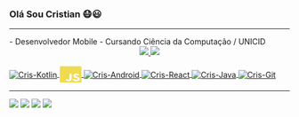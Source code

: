 ### Olá Sou Cristian 😷😃
<hr>
- Desenvolvedor Mobile
- Cursando Ciência da Computação / UNICID

<div align="center">
  <a href="https://github.com/CristianSsousa">
  <img height="150em" src="https://github-readme-stats.vercel.app/api?username=CristianSsousa&show_icons=true&theme=dracula&include_all_commits=true&count_private=true"/>
  <img height="150em" src="https://github-readme-stats.vercel.app/api/top-langs/?username=CristianSsousa&layout=compact&langs_count=7&theme=dracula"/>
</div>
<div style="display: inline_block"><br>
  <img align="center" alt="Cris-Kotlin" height="30" width="40" src="https://cdn.jsdelivr.net/gh/devicons/devicon/icons/kotlin/kotlin-original.svg">
  <img align="center" alt="Cris-Js" height="30" width="40"     src="https://raw.githubusercontent.com/devicons/devicon/master/icons/javascript/javascript-plain.svg">
  <img align="center" alt="Cris-Android" height="30" width="40"    src="https://cdn.jsdelivr.net/gh/devicons/devicon/icons/androidstudio/androidstudio-original.svg">
  <img align="center" alt="Cris-React" height="30" width="40"  src="https://cdn.jsdelivr.net/gh/devicons/devicon/icons/react/react-original.svg">
  <img align="center" alt="Cris-Java" height="30" width="40"   src="https://cdn.jsdelivr.net/gh/devicons/devicon/icons/java/java-original.svg">
  <img align="center" alt="Cris-Git" height="30" width="40"    src="https://cdn.jsdelivr.net/gh/devicons/devicon/icons/git/git-original.svg">
 
</div>
  
<hr>
  
  <div> 
    <a href="https://www.instagram.com/cristiansousx/" target="_blank"><img src="https://img.shields.io/badge/-Instagram-%23E4405F?style=for-the-badge&logo=instagram&logoColor=white" target="_blank"></a>
    <a href="https://discord.gg/X7m3jR5ZsK" target="_blank"><img src="https://img.shields.io/badge/Discord-7289DA?style=for-the-badge&logo=discord&logoColor=white" target="_blank"></a> 
   <a href = "mailto:cristiansousa951@gmail.com"><img src="https://img.shields.io/badge/-Gmail-%23333?style=for-the-badge&logo=gmail&logoColor=white" target="_blank"></a>
    <a href="https://www.linkedin.com/in/cristian-sousa" target="_blank"><img src="https://img.shields.io/badge/-LinkedIn-%230077B5?style=for-the-badge&logo=linkedin&logoColor=white" target="_blank"></a>  
   
    
  </div>
